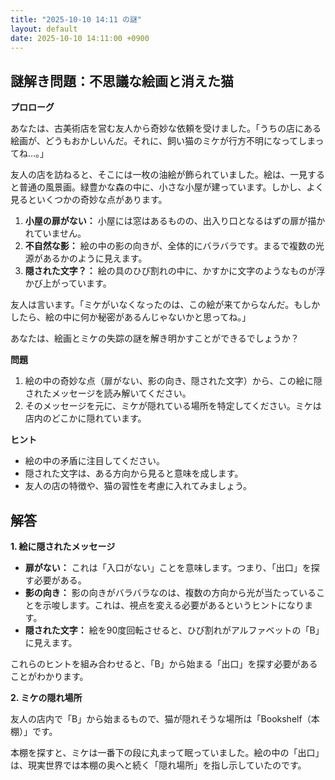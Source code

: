 ```yaml
---
title: "2025-10-10 14:11 の謎"
layout: default
date: 2025-10-10 14:11:00 +0900
---
```

## 謎解き問題：不思議な絵画と消えた猫

**プロローグ**

あなたは、古美術店を営む友人から奇妙な依頼を受けました。「うちの店にある絵画が、どうもおかしいんだ。それに、飼い猫のミケが行方不明になってしまってね…。」

友人の店を訪ねると、そこには一枚の油絵が飾られていました。絵は、一見すると普通の風景画。緑豊かな森の中に、小さな小屋が建っています。しかし、よく見るといくつかの奇妙な点があります。

1.  **小屋の扉がない：** 小屋には窓はあるものの、出入り口となるはずの扉が描かれていません。
2.  **不自然な影：** 絵の中の影の向きが、全体的にバラバラです。まるで複数の光源があるかのように見えます。
3.  **隠された文字？：** 絵の具のひび割れの中に、かすかに文字のようなものが浮かび上がっています。

友人は言います。「ミケがいなくなったのは、この絵が来てからなんだ。もしかしたら、絵の中に何か秘密があるんじゃないかと思ってね。」

あなたは、絵画とミケの失踪の謎を解き明かすことができるでしょうか？

**問題**

1.  絵の中の奇妙な点（扉がない、影の向き、隠された文字）から、この絵に隠されたメッセージを読み解いてください。
2.  そのメッセージを元に、ミケが隠れている場所を特定してください。ミケは店内のどこかに隠れています。

**ヒント**

*   絵の中の矛盾に注目してください。
*   隠された文字は、ある方向から見ると意味を成します。
*   友人の店の特徴や、猫の習性を考慮に入れてみましょう。

## 解答

**1. 絵に隠されたメッセージ**

*   **扉がない：** これは「入口がない」ことを意味します。つまり、「出口」を探す必要がある。
*   **影の向き：** 影の向きがバラバラなのは、複数の方向から光が当たっていることを示唆します。これは、視点を変える必要があるというヒントになります。
*   **隠された文字：** 絵を90度回転させると、ひび割れがアルファベットの「B」に見えます。

これらのヒントを組み合わせると、「B」から始まる「出口」を探す必要があることがわかります。

**2. ミケの隠れ場所**

友人の店内で「B」から始まるもので、猫が隠れそうな場所は「Bookshelf（本棚）」です。

本棚を探すと、ミケは一番下の段に丸まって眠っていました。絵の中の「出口」は、現実世界では本棚の奥へと続く「隠れ場所」を指し示していたのです。
